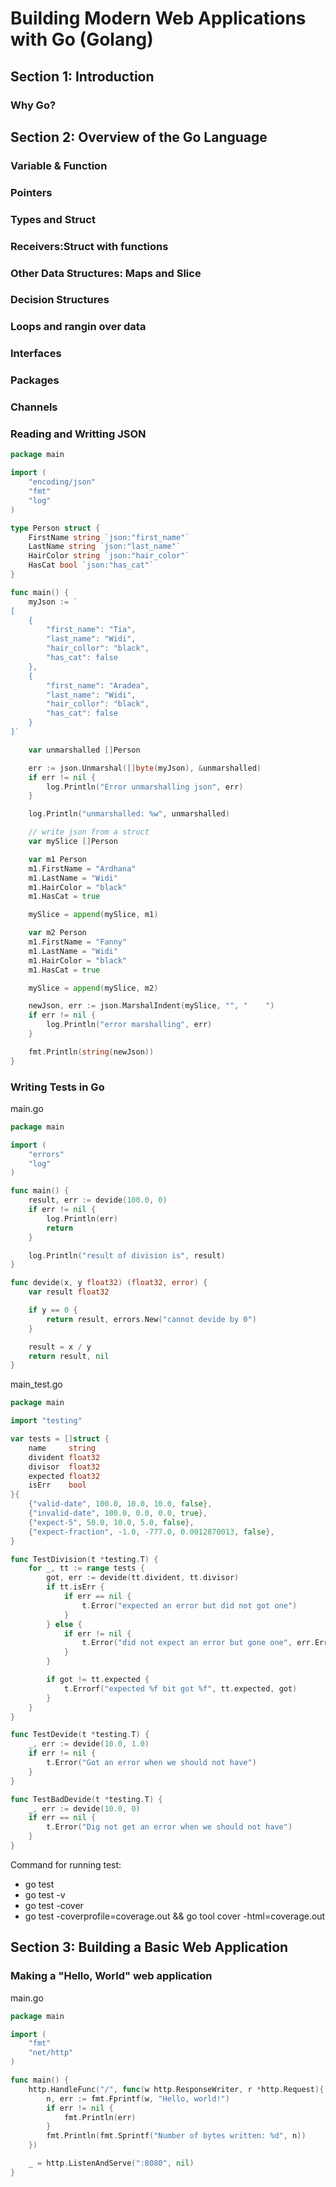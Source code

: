 # Building Modern Web Applications with Go (Golang)

## Section 1: Introduction
### Why Go?

## Section 2: Overview of the Go Language
### Variable & Function
### Pointers
### Types and Struct
### Receivers:Struct with functions
### Other Data Structures: Maps and Slice
### Decision Structures
### Loops and rangin over data
### Interfaces
### Packages
### Channels
### Reading and Writting JSON
```go
package main

import (
	"encoding/json"
	"fmt"
	"log"
)

type Person struct {
	FirstName string `json:"first_name"`
	LastName string `json:"last_name"`
	HairColor string `json:"hair_color"`
	HasCat bool `json:"has_cat"`
}

func main() {
	myJson := `
[
	{ 
		"first_name": "Tia",
		"last_name": "Widi",
		"hair_collor": "black",
		"has_cat": false
	},
	{
		"first_name": "Aradea",
		"last_name": "Widi",
		"hair_collor": "black",
		"has_cat": false
	}
]`

	var unmarshalled []Person

	err := json.Unmarshal([]byte(myJson), &unmarshalled)
	if err != nil {
		log.Println("Error unmarshalling json", err)
	}

	log.Println("unmarshalled: %w", unmarshalled)

	// write json from a struct
	var mySlice []Person

	var m1 Person
	m1.FirstName = "Ardhana"
	m1.LastName = "Widi"
	m1.HairColor = "black"
	m1.HasCat = true

	mySlice = append(mySlice, m1)

	var m2 Person
	m1.FirstName = "Fanny"
	m1.LastName = "Widi"
	m1.HairColor = "black"
	m1.HasCat = true

	mySlice = append(mySlice, m2)

	newJson, err := json.MarshalIndent(mySlice, "", "    ")
	if err != nil {
		log.Println("error marshalling", err)
	}

	fmt.Println(string(newJson))
}
```
### Writing Tests in Go
main.go
```go
package main

import (
	"errors"
	"log"
)

func main() {
	result, err := devide(100.0, 0)
	if err != nil {
		log.Println(err)
		return
	}

	log.Println("result of division is", result)
}

func devide(x, y float32) (float32, error) {
	var result float32

	if y == 0 {
		return result, errors.New("cannot devide by 0")
	}

	result = x / y
	return result, nil
}
```

main_test.go
```go
package main

import "testing"

var tests = []struct {
	name     string
	divident float32
	divisor  float32
	expected float32
	isErr    bool
}{
	{"valid-date", 100.0, 10.0, 10.0, false},
	{"invalid-date", 100.0, 0.0, 0.0, true},
	{"expect-5", 50.0, 10.0, 5.0, false},
	{"expect-fraction", -1.0, -777.0, 0.0012870013, false},
}

func TestDivision(t *testing.T) {
	for _, tt := range tests {
		got, err := devide(tt.divident, tt.divisor)
		if tt.isErr {
			if err == nil {
				t.Error("expected an error but did not got one")
			}
		} else {
			if err != nil {
				t.Error("did not expect an error but gone one", err.Error())
			}
		}

		if got != tt.expected {
			t.Errorf("expected %f bit got %f", tt.expected, got)
		}
	}
}

func TestDevide(t *testing.T) {
	_, err := devide(10.0, 1.0)
	if err != nil {
		t.Error("Got an error when we should not have")
	}
}

func TestBadDevide(t *testing.T) {
	_, err := devide(10.0, 0)
	if err == nil {
		t.Error("Dig not get an error when we should not have")
	}
}

```

Command for running test:
- go test
- go test -v
- go test -cover
- go test -coverprofile=coverage.out && go tool cover -html=coverage.out


## Section 3: Building a Basic Web Application
### Making a "Hello, World" web application
main.go
```go
package main

import (
	"fmt"
	"net/http"
)

func main() {
	http.HandleFunc("/", func(w http.ResponseWriter, r *http.Request){
		n, err := fmt.Fprintf(w, "Hello, world!")
		if err != nil {
			fmt.Println(err)
		}
		fmt.Println(fmt.Sprintf("Number of bytes written: %d", n))
	})

	_ = http.ListenAndServe(":8080", nil)
}
```